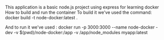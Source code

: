 This application is a basic node.js project using express for learning docker
How to build and run the container
To build it we've used the command:  docker build -t node-docker:latest .


And to run it we've used : docker run -p 3000:3000 --name node-docker -dev -v $(pwd)/node-docker:/app -v /app/node_modules myapp:latest
